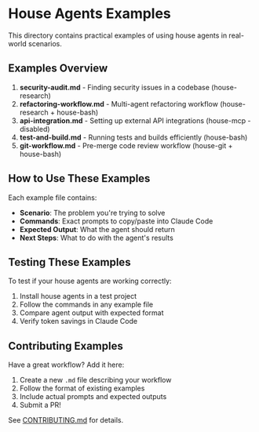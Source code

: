 # House Agents Examples

This directory contains practical examples of using house agents in real-world scenarios.

## Examples Overview

1. **security-audit.md** - Finding security issues in a codebase (house-research)
2. **refactoring-workflow.md** - Multi-agent refactoring workflow (house-research + house-bash)
3. **api-integration.md** - Setting up external API integrations (house-mcp - disabled)
4. **test-and-build.md** - Running tests and builds efficiently (house-bash)
5. **git-workflow.md** - Pre-merge code review workflow (house-git + house-bash)

## How to Use These Examples

Each example file contains:
- **Scenario**: The problem you're trying to solve
- **Commands**: Exact prompts to copy/paste into Claude Code
- **Expected Output**: What the agent should return
- **Next Steps**: What to do with the agent's results

## Testing These Examples

To test if your house agents are working correctly:

1. Install house agents in a test project
2. Follow the commands in any example file
3. Compare agent output with expected format
4. Verify token savings in Claude Code

## Contributing Examples

Have a great workflow? Add it here:
1. Create a new `.md` file describing your workflow
2. Follow the format of existing examples
3. Include actual prompts and expected outputs
4. Submit a PR!

See [CONTRIBUTING.md](../CONTRIBUTING.md) for details.
